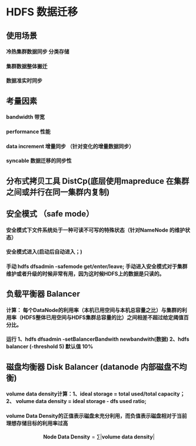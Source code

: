 # HDFS 数据迁移

## 使用场景 
#### 冷热集群数据同步 分类存储
#### 集群数据整体搬迁
#### 数据准实时同步

## 考量因素
#### bandwidth 带宽
#### performance 性能
#### data increment 增量同步 （针对变化的增量数据同步）
#### syncable 数据迁移的同步性


## 分布式拷贝工具 DistCp(底层使用mapreduce 在集群之间或并行在同一集群内复制) 


## 安全模式 （safe mode）
#### 安全模式下文件系统处于一种可读不可写的特殊状态（针对NameNode 的维护状态）
#### 安全模式进入(启动后自动进入；)
#### 手动 hdfs dfsadmin -safemode get/enter/leave; 手动进入安全模式对于集群维护或者升级的时候非常有用，因为这时候HDFS上的数据是只读的。

## 负载平衡器 Balancer
#### 计算： 每个DataNode的利用率（本机已用空间与本机总容量之比）与集群的利用率（HDFS整体已用空间与HDFS集群总容量的比）之间相差不超过给定阈值百分比。
#### 运行 1、hdfs dfsadmin -setBalancerBandwith newbandwith(数据) 2、hdfs balancer (-threshold 5) 默认值 10%


## 磁盘均衡器 Disk Balancer (datanode 内部磁盘不均衡)
#### volume data density计算：1、ideal storage = total used/total capacity； 2、 volume data density = ideal storage - dfs used ratio;
#### volume Data Density的正值表示磁盘未充分利用，而负值表示磁盘相对于当前理想存储目标的利用率过高
#### 
$$
\textbf{Node Data Density}= \sum |\textbf{volume data density}| 
$$
